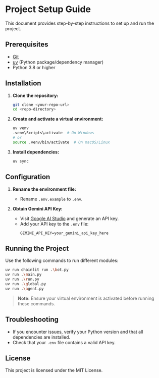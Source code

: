 # Project Setup Guide

This document provides step-by-step instructions to set up and run the project.

## Prerequisites

- [Git](https://git-scm.com/)
- [uv](https://github.com/astral-sh/uv) (Python package/dependency manager)
- Python 3.8 or higher

## Installation

1. **Clone the repository:**
    ```bash
    git clone <your-repo-url>
    cd <repo-directory>
    ```

2. **Create and activate a virtual environment:**
    ```bash
    uv venv
    .venv\Scripts\activate  # On Windows
    # or
    source .venv/bin/activate  # On macOS/Linux
    ```

3. **Install dependencies:**
    ```bash
    uv sync
    ```

## Configuration

1. **Rename the environment file:**
    - Rename `.env.example` to `.env`.

2. **Obtain Gemini API Key:**
    - Visit [Google AI Studio](https://aistudio.google.com/) and generate an API key.
    - Add your API key to the `.env` file:
      ```
      GEMINI_API_KEY=your_gemini_api_key_here
      ```

## Running the Project

Use the following commands to run different modules:

```bash
uv run chainlit run .\bot.py
uv run .\main.py
uv run .\run.py
uv run .\global.py
uv run .\agent.py
```

> **Note:** Ensure your virtual environment is activated before running these commands.

## Troubleshooting

- If you encounter issues, verify your Python version and that all dependencies are installed.
- Check that your `.env` file contains a valid API key.

## License

This project is licensed under the MIT License.

